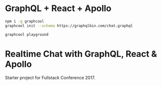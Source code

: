 # GraphQL + React + Apollo

```sh
npm i -g graphcool
graphcool init --schema https://graphqlbin.com/chat.graphql

graphcool playground
```

# Realtime Chat with GraphQL, React & Apollo

Starter project for Fullstack Conference 2017.

